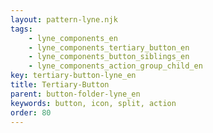 ```yaml
---
layout: pattern-lyne.njk
tags: 
    - lyne_components_en
    - lyne_components_tertiary_button_en
    - lyne_components_button_siblings_en
    - lyne_components_action_group_child_en
key: tertiary-button-lyne_en
title: Tertiary-Button
parent: button-folder-lyne_en
keywords: button, icon, split, action
order: 80
---
```


